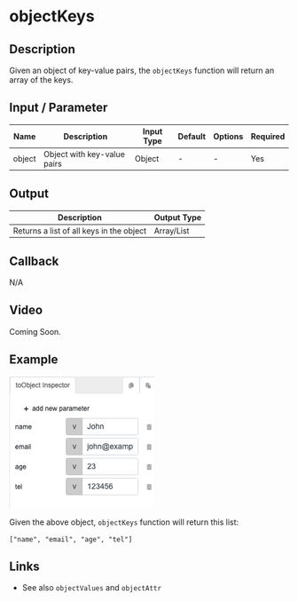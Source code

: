 ﻿# objectKeys

## Description

Given an object of key-value pairs, the `objectKeys` function will return an array of the keys.

## Input / Parameter
    
| Name | Description | Input Type | Default | Options | Required |
| ------ | ------ | ------ | ------ | ------ | ------ |
| object | Object with key-value pairs | Object | - | - | Yes |

## Output   

| Description | Output Type |
| ------ | ------ |
| Returns a list of all keys in the object | Array/List |

## Callback

N/A

## Video

Coming Soon.

## Example

![](./objectKeys-step-1.png)

Given the above object, `objectKeys` function will return this list:

```JS
["name", "email", "age", "tel"]
```

## Links

* See also `objectValues` and `objectAttr`